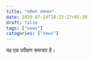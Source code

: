 ```yaml
---
title: "परीक्षण समाचार"
date: 2020-07-24T18:23:27+05:30
draft: false
tags: ["news"]
catogories: ["news"]
---
```


यह एक परीक्षण समाचार है।